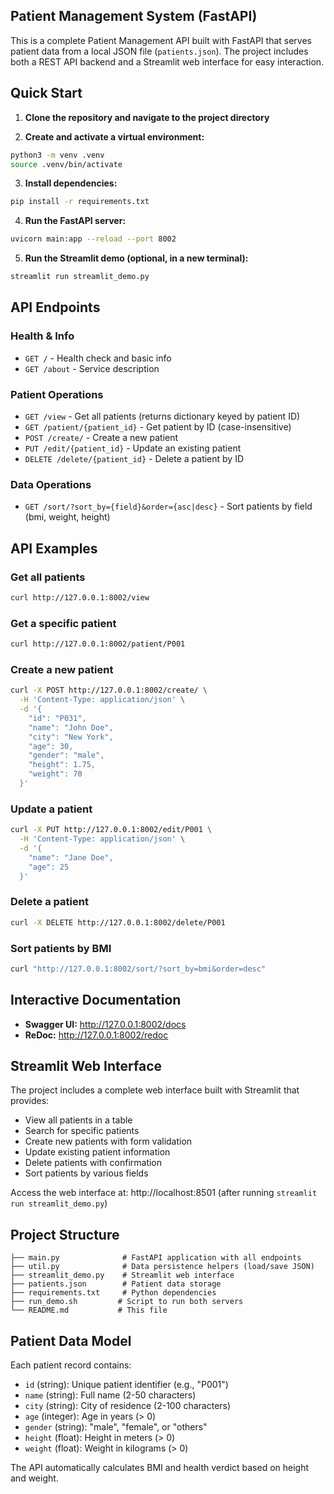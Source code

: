 ## Patient Management System (FastAPI)

This is a complete Patient Management API built with FastAPI that serves
patient data from a local JSON file (`patients.json`). The project includes
both a REST API backend and a Streamlit web interface for easy interaction.

## Quick Start

1. **Clone the repository and navigate to the project directory**

2. **Create and activate a virtual environment:**

```bash
python3 -m venv .venv
source .venv/bin/activate
```

3. **Install dependencies:**

```bash
pip install -r requirements.txt
```

4. **Run the FastAPI server:**

```bash
uvicorn main:app --reload --port 8002
```

5. **Run the Streamlit demo (optional, in a new terminal):**

```bash
streamlit run streamlit_demo.py
```

## API Endpoints

### Health & Info
- `GET /` - Health check and basic info
- `GET /about` - Service description

### Patient Operations
- `GET /view` - Get all patients (returns dictionary keyed by patient ID)
- `GET /patient/{patient_id}` - Get patient by ID (case-insensitive)
- `POST /create/` - Create a new patient
- `PUT /edit/{patient_id}` - Update an existing patient
- `DELETE /delete/{patient_id}` - Delete a patient by ID

### Data Operations
- `GET /sort/?sort_by={field}&order={asc|desc}` - Sort patients by field (bmi, weight, height)

## API Examples

### Get all patients
```bash
curl http://127.0.0.1:8002/view
```

### Get a specific patient
```bash
curl http://127.0.0.1:8002/patient/P001
```

### Create a new patient
```bash
curl -X POST http://127.0.0.1:8002/create/ \
  -H 'Content-Type: application/json' \
  -d '{
    "id": "P031",
    "name": "John Doe",
    "city": "New York",
    "age": 30,
    "gender": "male",
    "height": 1.75,
    "weight": 70
  }'
```

### Update a patient
```bash
curl -X PUT http://127.0.0.1:8002/edit/P001 \
  -H 'Content-Type: application/json' \
  -d '{
    "name": "Jane Doe",
    "age": 25
  }'
```

### Delete a patient
```bash
curl -X DELETE http://127.0.0.1:8002/delete/P001
```

### Sort patients by BMI
```bash
curl "http://127.0.0.1:8002/sort/?sort_by=bmi&order=desc"
```

## Interactive Documentation

- **Swagger UI:** http://127.0.0.1:8002/docs
- **ReDoc:** http://127.0.0.1:8002/redoc

## Streamlit Web Interface

The project includes a complete web interface built with Streamlit that provides:

- View all patients in a table
- Search for specific patients
- Create new patients with form validation
- Update existing patient information
- Delete patients with confirmation
- Sort patients by various fields

Access the web interface at: http://localhost:8501 (after running `streamlit run streamlit_demo.py`)

## Project Structure

```
├── main.py              # FastAPI application with all endpoints
├── util.py              # Data persistence helpers (load/save JSON)
├── streamlit_demo.py    # Streamlit web interface
├── patients.json        # Patient data storage
├── requirements.txt     # Python dependencies
├── run_demo.sh         # Script to run both servers
└── README.md           # This file
```

## Patient Data Model

Each patient record contains:

- `id` (string): Unique patient identifier (e.g., "P001")
- `name` (string): Full name (2-50 characters)
- `city` (string): City of residence (2-100 characters)
- `age` (integer): Age in years (> 0)
- `gender` (string): "male", "female", or "others"
- `height` (float): Height in meters (> 0)
- `weight` (float): Weight in kilograms (> 0)

The API automatically calculates BMI and health verdict based on height and weight.
